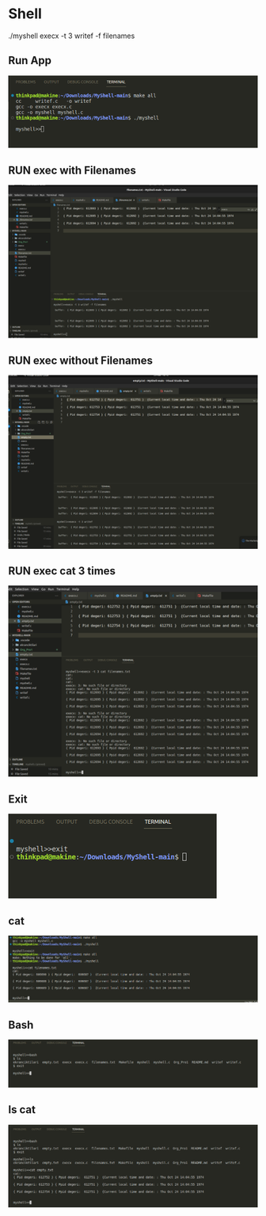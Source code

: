 # Shell
./myshell
execx -t 3 writef -f filenames
## Run App
![](./ekranciktilari/run_myshell.png)
## RUN exec with Filenames
![](./ekranciktilari/exec_with_filenames.png)
## RUN exec without Filenames
![](./ekranciktilari/exec_without_filenames.png)
## RUN exec cat 3 times
![](./ekranciktilari/exec_withcat_3times.png)
## Exit
![](./ekranciktilari/exit.png)
## cat
![](./ekranciktilari/cat.png)
## Bash
![](./ekranciktilari/myshell_bash.png)
## ls cat
![](./ekranciktilari/myshell_ls_cat.png)



